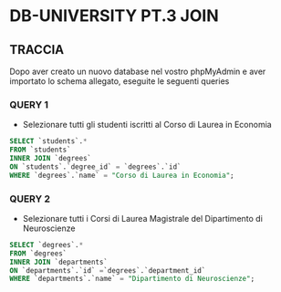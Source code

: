 # DB-UNIVERSITY PT.3 JOIN

## TRACCIA

Dopo aver creato un nuovo database nel vostro phpMyAdmin e aver importato lo schema allegato, eseguite le seguenti queries

### QUERY 1

- Selezionare tutti gli studenti iscritti al Corso di Laurea in Economia

```sql
SELECT `students`.*
FROM `students`
INNER JOIN `degrees`
ON `students`.`degree_id` = `degrees`.`id`
WHERE `degrees`.`name` = "Corso di Laurea in Economia";
```

### QUERY 2

- Selezionare tutti i Corsi di Laurea Magistrale del Dipartimento di
  Neuroscienze

```sql
SELECT `degrees`.*
FROM `degrees`
INNER JOIN `departments`
ON `departments`.`id` =`degrees`.`department_id`
WHERE `departments`.`name` = "Dipartimento di Neuroscienze";
```
